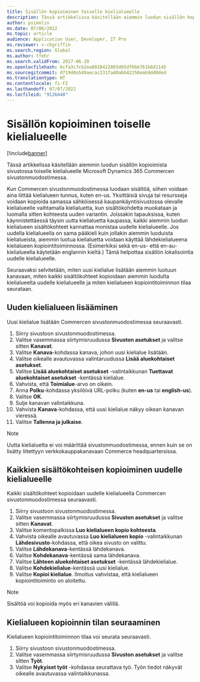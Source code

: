 ```yaml
---
title: Sisällön kopioiminen toiselle kielialueelle
description: Tässä artikkelissa käsitellään aiemmin luodun sisällön kopioimista sivustossa toiselle kielialueelle Microsoft Dynamics 365 Commercen sivustonmuodostimessa.
author: psimolin
ms.date: 07/06/2022
ms.topic: article
audience: Application User, Developer, IT Pro
ms.reviewer: v-chgriffin
ms.search.region: Global
ms.author: tfehr
ms.search.validFrom: 2017-06-20
ms.openlocfilehash: bcfa3c7cb2ea8018422803d85df6b6761b8d1145
ms.sourcegitcommit: d719d0a549aecac231fad0abb42250eab9dd0ded
ms.translationtype: HT
ms.contentlocale: fi-FI
ms.lasthandoff: 07/07/2022
ms.locfileid: "9126448"
---
```

# <a name="copy-content-to-another-locale"></a>Sisällön kopioiminen toiselle kielialueelle

[!include[banner](../includes/banner.md)]

Tässä artikkelissa käsitellään aiemmin luodun sisällön kopioimista sivustossa toiselle kielialueelle Microsoft Dynamics 365 Commercen sivustonmuodostimessa.

Kun Commercen sivustonmuodostimessa luodaan sisältöä, siihen voidaan aina liittää kielialueen tunnus, kuten en-us. Yksittäisiä sivuja tai resursseja voidaan kopioida samassa sähköisessä kaupankäyntisivustossa olevalle kielialueelle vaihtamalla kielialuetta, kun sisältökohdetta muokataan ja luomalla sitten kohteesta uuden variantin. Joissakin tapauksissa, kuten käynnistettäessä täysin uutta kielialuetta kaupassa, kaikki aiemmin luodun kielialueen sisältökohteet kannattaa monistaa uudelle kielialueelle. Jos uudella kielialueella on sama pääkieli kuin jollakin aiemmin luoduista kielialueista, aiemmin luotua kielialuetta voidaan käyttää lähdekielialueena kielialueen kopiointitoiminnossa. (Esimerkiksi sekä en-us- että en-au-kielialueella käytetään englannin kieltä.) Tämä helpottaa sisällön lokalisointia uudelle kielialueelle.

Seuraavaksi selvitetään, miten uusi kielialue lisätään aiemmin luotuun kanavaan, miten kaikki sisältökohteet kopioidaan aiemmin luodulta kielialueelta uudelle kielialueelle ja miten kielialueen kopiointitoiminnon tilaa seurataan.

## <a name="add-a-new-locale"></a>Uuden kielialueen lisääminen

Uusi kielialue lisätään Commercen sivustonmuodostimessa seuraavasti.

1. Siirry sivustoon sivustonmuodostimessa.
1. Valitse vasemmassa siirtymisruudussa **Sivuston asetukset** ja valitse sitten **Kanavat**.
1. Valitse **Kanava**-kohdassa kanava, johon uusi kielialue lisätään.
1. Valitse oikealle avautuvassa valintaruudussa **Lisää aluekohtaiset asetukset**.
1. Valitse **Lisää aluekohtaiset asetukset** -valintaikkunan **Tuettavat aluekohtaiset asetukset** -kentässä kielialue.
1. Vahvista, että **Toimialue**-arvo on oikein.
1. Anna **Polku**-kohdassa yksilöivä URL-polku (kuten **en-us** tai **english-us**).
1. Valitse **OK**.
1. Sulje kanavan valintaikkuna.
1. Vahvista **Kanava**-kohdassa, että uusi kielialue näkyy oikean kanavan vieressä.
1. Valitse **Tallenna ja julkaise**.

> [!NOTE]
> Uutta kielialuetta ei voi määrittää sivustonmuodostimessa, ennen kuin se on lisätty liitettyyn verkkokauppakanavaan Commerce headquartersissa.

## <a name="copy-all-content-items-to-a-new-locale"></a>Kaikkien sisältökohteisen kopioiminen uudelle kielialueelle

Kaikki sisältökohteet kopioidaan uudelle kielialueella Commercen sivustonmuodostimessa seuraavasti.

1. Siirry sivustoon sivustonmuodostimessa.
1. Valitse vasemmassa siirtymisruudussa **Sivuston asetukset** ja valitse sitten **Kanavat**.
1. Valitse komentopalkissa **Luo kielialueen kopio kohteesta**.
1. Vahvista oikealle avautuvassa **Luo kielialueen kopio** -valintaikkunan **Lähdesivusto**-kohdassa, että oikea sivusto on valittu.
1. Valitse **Lähdekanava**-kentässä lähdekanava.
1. Valitse **Kohdekanava**-kentässä sama lähdekanava.
1. Valitse **Lähteen aluekohtaiset asetukset** -kentässä lähdekielialue.
1. Valitse **Kohdekielialue**-kentässä uusi kielialue.
1. Valitse **Kopioi kielialue**. Ilmoitus vahvistaa, että kielialueen kopiointitoiminto on aloitettu.

> [!NOTE]
> Sisältöä voi kopioida myös eri kanavien välillä.

## <a name="monitor-the-status-of-the-locale-copy"></a>Kielialueen kopioinnin tilan seuraaminen

Kielialueen kopiointitoiminnon tilaa voi seurata seuraavasti.

1. Siirry sivustoon sivustonmuodostimessa.
1. Valitse vasemmassa siirtymisruudussa **Sivuston asetukset** ja valitse sitten **Työt**.
1. Valitse **Nykyiset työt** -kohdassa seurattava työ. Työn tiedot näkyvät oikealle avautuvassa valintaikkunassa.
